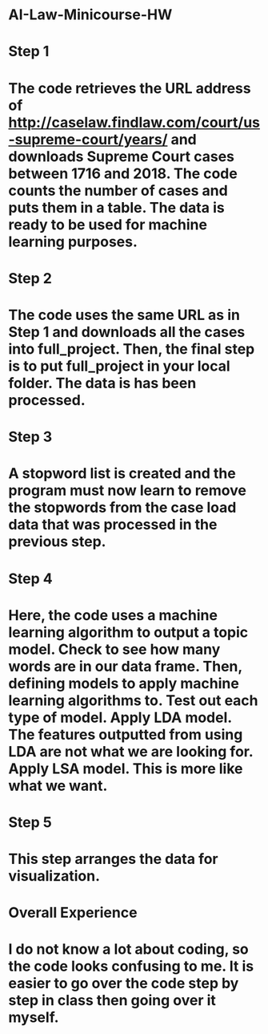 # AI-Law-Minicourse-HW
# Step 1

# The code retrieves the URL address of http://caselaw.findlaw.com/court/us-supreme-court/years/ and downloads Supreme Court cases between 1716 and 2018. The code counts the number of cases and puts them in a table. The data is ready to be used for machine learning purposes.

# Step 2

# The code uses the same URL as in Step 1 and downloads all the cases into full_project. Then, the final step is to put full_project in your local folder. The data is has been processed.

# Step 3

# A stopword list is created and the program must now learn to remove the stopwords from the case load data that was processed in the previous step. 

# Step 4

# Here, the code uses a machine learning algorithm to output a topic model. Check to see how many words are in our data frame. Then, defining models to apply machine learning algorithms to. Test out each type of model. Apply LDA model. The features outputted from using LDA are not what we are looking for. Apply LSA model. This is more like what we want.

# Step 5

# This step arranges the data for visualization.

# Overall Experience
# I do not know a lot about coding, so the code looks confusing to me.  It is easier to go over the code step by step in class then going over it myself.
